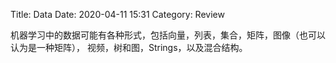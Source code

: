 Title: Data
Date: 2020-04-11 15:31
Category: Review


机器学习中的数据可能有各种形式，包括向量，列表，集合，矩阵，图像（也可以认为是一种矩阵），
视频，树和图，Strings，以及混合结构。